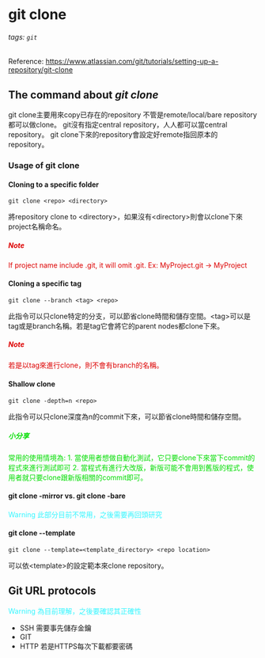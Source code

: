 # git clone

###### tags: `git`
Reference: https://www.atlassian.com/git/tutorials/setting-up-a-repository/git-clone
## The command about *git clone*
git clone主要用來copy已存在的repository
不管是remote/local/bare repository都可以做clone。
git沒有指定central repository，人人都可以當central repository。
git clone下來的repository會設定好remote指回原本的repository。
### Usage of git clone
#### Cloning to a specific folder
```
git clone <repo> <directory>
```
將repository clone to &lt;directory&gt;，如果沒有&lt;directory&gt;則會以clone下來project名稱命名。
##### <font color="#dd0000">Note
If project name include .git, it will omit .git.
Ex: MyProject.git -> MyProject</font><br />

#### Cloning a specific tag
```
git clone --branch <tag> <repo>
```
此指令可以只clone特定的分支，可以節省clone時間和儲存空間。&lt;tag&gt;可以是tag或是branch名稱。若是tag它會將它的parent nodes都clone下來。
##### <font color="#dd0000">Note
若是以tag來進行clone，則不會有branch的名稱。</font><br />

#### Shallow clone
```
git clone -depth=n <repo>
```
此指令可以只clone深度為n的commit下來，可以節省clone時間和儲存空間。
##### <font color="#00dd00">小分享
常用的使用情境為:</font>
<font color="#00dd00">1. 當使用者想做自動化測試，它只要clone下來當下commit的程式來進行測試即可
2. 當程式有進行大改版，新版可能不會用到舊版的程式，使用者就只要clone跟新版相關的commit即可。</font><br /> 

#### git clone -mirror vs. git clone -bare
<font color="#33F6FF">Warning
此部分目前不常用，之後需要再回頭研究</font>

#### git clone --template
```
git clone --template=<template_directory> <repo location>
```
可以依&lt;template&gt;的設定範本來clone repository。

## Git URL protocols
<font color="#33F6FF">Warning
為目前理解，之後要確認其正確性</font>
- SSH
需要事先儲存金鑰
- GIT
- HTTP
若是HTTPS每次下載都要密碼